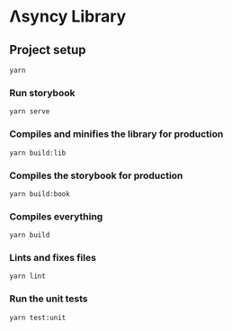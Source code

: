 # Λsyncy Library

## Project setup

```
yarn
```

### Run storybook

```
yarn serve
```

### Compiles and minifies the library for production

```
yarn build:lib
```

### Compiles the storybook for production

```
yarn build:book
```

### Compiles everything
```
yarn build
```

### Lints and fixes files

```
yarn lint
```

### Run the unit tests

```
yarn test:unit
```
